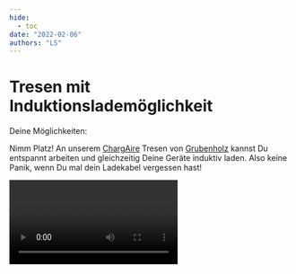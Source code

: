 ```yaml
---
hide:
  - toc
date: "2022-02-06"
authors: "LS"   
---
```


# Tresen mit Induktionslademöglichkeit

Deine Möglichkeiten:

Nimm Platz! An unserem [ChargAire](https://chargaire.com) Tresen von [Grubenholz](https://grubenholz.de) kannst Du entspannt arbeiten und gleichzeitig Deine Geräte induktiv laden. Also keine Panik, wenn Du mal dein Ladekabel vergessen hast!

![type:video](https://git.noc.ruhr-uni-bochum.de/makerspace/website/-/raw/main/docs/medien/2022-02-06.mp4)
